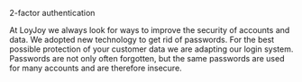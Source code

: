 2-factor authentication

At LoyJoy we always look for ways to improve the security of accounts and data. We adopted new technology to get rid of passwords.
For the best possible protection of your customer data we are adapting our login system. Passwords are not only often forgotten, but the same passwords are used for many accounts and are therefore insecure.


